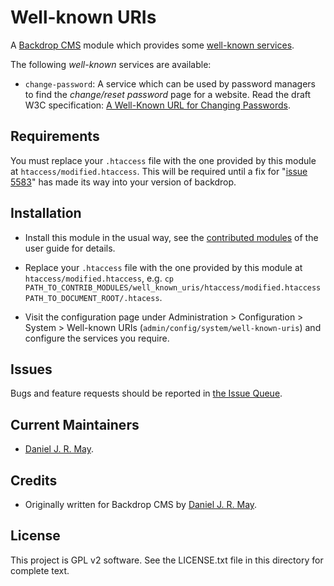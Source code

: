 # Well-known URIs #

A [Backdrop CMS](https://backdropcms.org/) module which provides
some [well-known
services](https://en.wikipedia.org/wiki/Well-known_URI "Wikipedia").

The following *well-known* services are available:

* `change-password`: A service which can be used by password managers to
  find the *change/reset password* page for a website. Read the draft W3C
  specification: [A Well-Known URL for Changing Passwords](https://w3c.github.io/webappsec-change-password-url/).

## Requirements ##

You must replace your `.htaccess` file with the one provided by this
module at `htaccess/modified.htaccess`. This will be required until a
fix for "[issue
5583](https://github.com/backdrop/backdrop-issues/issues/5583#issue-1200228154)"
has made its way into your version of backdrop.

## Installation ##

* Install this module in the usual way, see the [contributed
  modules](https://docs.backdropcms.org/documentation/contributed-modules)
  of the user guide for details.

* Replace your `.htaccess` file with the one provided by this module
  at `htaccess/modified.htaccess`, e.g. `cp
  PATH_TO_CONTRIB_MODULES/well_known_uris/htaccess/modified.htaccess
  PATH_TO_DOCUMENT_ROOT/.htacess`.
  
* Visit the configuration page under Administration > Configuration > System >
  Well-known URIs (`admin/config/system/well-known-uris`) and
  configure the services you require.

<!-- Do not include if you have not created a wiki page. 
## Documentation ##

Additional documentation is located in [the -->
<!-- Wiki](https://github.com/backdrop-contrib/foo-project/wiki/Documentation).

## Further reading ##

-   Learn more about the [security.txt standard](https://securitytxt.org/)
-   Read the [draft RFC](https://tools.ietf.org/html/draft-foudil-securitytxt-02)

-->

## Issues ##

Bugs and feature requests should be reported in [the Issue
Queue](https://github.com/danieljrmay/well_known_uris/issues).

## Current Maintainers ##

* [Daniel J. R. May](https://github.com/danieljrmay).

## Credits ##

* Originally written for Backdrop CMS by [Daniel J. R. May](https://github.com/danieljrmay).

## License ##

This project is GPL v2 software. See the LICENSE.txt file in this
directory for complete text.
